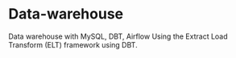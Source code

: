 # Data-warehouse
Data warehouse with MySQL, DBT, Airflow
Using the Extract Load Transform (ELT) framework using DBT.
